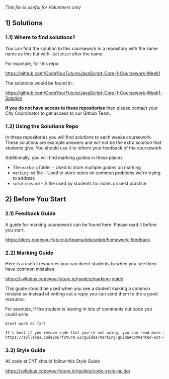 <!--
Do not edit this file.
Make a change to the template and then pull changes.
https://github.com/CodeYourFuture/CYF-Coursework-Template
-->

_This file is useful for Volunteers only_

## 1) Solutions

### 1.1) Where to find solutions?

You can find the solution to this coursework in a repository with the same name as this but with `-Solution` after the name.

For example, for this repo:

https://github.com/CodeYourFuture/JavaScript-Core-1-Coursework-Week1

The solutions would be found in:

https://github.com/CodeYourFuture/JavaScript-Core-1-Coursework-Week1-Solution

**If you do not have access to these repositories** then please contact your City Coordinator to get access to our Github Team.

### 1.2) Using the Solutions Repo

In these repositories you will find solutions to each weeks coursework. These solutions are example answers and will not be the extra solution that students give. You should use it to inform your feedback of the coursework.

Additionally, you will find marking guides in these places

- The `marking` folder - Used to store multiple guides on marking
- `marking.md` file - Used to store notes on common problems we're trying to address
- `solutions.md` - A file used by students for notes on best practice

## 2) Before You Start

### 2.1) Feedback Guide

A guide for marking coursework can be found here. Please read it before you start.

https://docs.codeyourfuture.io/teams/education/homework-feedback

### 2.2) Marking Guide

Here is a useful resources you can direct students to when you see them have common mistakes

https://syllabus.codeyourfuture.io/guides/marking-guide

This guide should be used when you see a student making a common mistake so instead of writing out a reply you can send them to the a good resource.

For example, if the student is leaving in lots of comments out code you could write

```txt
Great work so far!

It's best if you remove code that you're not using, you can read more about this here
https://syllabus.codeyourfuture.io/guides/marking-guide#commented-out-code
```

### 3.3) Style Guide

All code at CYF should follow this Style Guide

https://syllabus.codeyourfuture.io/guides/code-style-guide/
